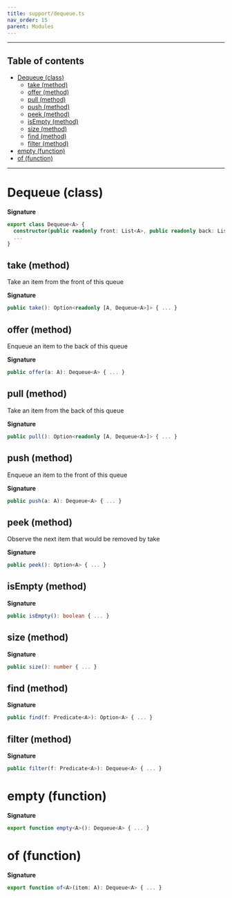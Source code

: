 ```yaml
---
title: support/dequeue.ts
nav_order: 15
parent: Modules
---
```


---

<h2 class="text-delta">Table of contents</h2>

- [Dequeue (class)](#dequeue-class)
  - [take (method)](#take-method)
  - [offer (method)](#offer-method)
  - [pull (method)](#pull-method)
  - [push (method)](#push-method)
  - [peek (method)](#peek-method)
  - [isEmpty (method)](#isempty-method)
  - [size (method)](#size-method)
  - [find (method)](#find-method)
  - [filter (method)](#filter-method)
- [empty (function)](#empty-function)
- [of (function)](#of-function)

---

# Dequeue (class)

**Signature**

```ts
export class Dequeue<A> {
  constructor(public readonly front: List<A>, public readonly back: List<A>) { ... }
  ...
}
```

## take (method)

Take an item from the front of this queue

**Signature**

```ts
public take(): Option<readonly [A, Dequeue<A>]> { ... }
```

## offer (method)

Enqueue an item to the back of this queue

**Signature**

```ts
public offer(a: A): Dequeue<A> { ... }
```

## pull (method)

Take an item from the back of this queue

**Signature**

```ts
public pull(): Option<readonly [A, Dequeue<A>]> { ... }
```

## push (method)

Enqueue an item to the front of this queue

**Signature**

```ts
public push(a: A): Dequeue<A> { ... }
```

## peek (method)

Observe the next item that would be removed by take

**Signature**

```ts
public peek(): Option<A> { ... }
```

## isEmpty (method)

**Signature**

```ts
public isEmpty(): boolean { ... }
```

## size (method)

**Signature**

```ts
public size(): number { ... }
```

## find (method)

**Signature**

```ts
public find(f: Predicate<A>): Option<A> { ... }
```

## filter (method)

**Signature**

```ts
public filter(f: Predicate<A>): Dequeue<A> { ... }
```

# empty (function)

**Signature**

```ts
export function empty<A>(): Dequeue<A> { ... }
```

# of (function)

**Signature**

```ts
export function of<A>(item: A): Dequeue<A> { ... }
```
